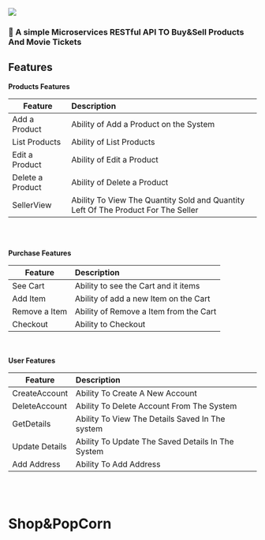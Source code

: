 ![](http://imgur.com/t3teAxi.png)
### :handbag: A simple Microservices RESTful API TO Buy&Sell Products And Movie Tickets


## Features

<b>Products Features</b>

| Feature  | Description  |
|----------|:-------------|
| Add a Product | Ability of Add a Product on the System |
| List Products | Ability of List Products |
| Edit a Product | Ability of Edit a Product |
| Delete a Product | Ability of Delete a Product |
| SellerView | Ability To View The Quantity Sold and Quantity Left Of The Product For The Seller |
<br> </br>

<b>Purchase Features</b>

| Feature  | Description  |
|----------|:-------------|
| See Cart | Ability to see the Cart and it items |
| Add Item | Ability of add a new Item on the Cart |
| Remove a Item | Ability of Remove a Item from the Cart |
| Checkout | Ability to Checkout |

<br></br>
<b>User Features</b>

| Feature  | Description  |
|----------|:-------------|
| CreateAccount | Ability To Create A New Account |
| DeleteAccount | Ability To Delete Account From The System |
| GetDetails | Ability To View The Details Saved In The system |
| Update Details | Ability To Update The Saved Details In The System |
| Add Address | Ability To Add Address |

<br></br>

# Shop&PopCorn
